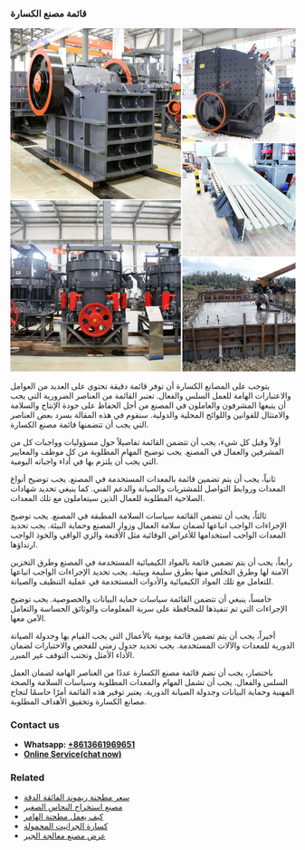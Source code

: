 <h3>قائمة مصنع الكسارة</h3><img src='1701852580.jpg' alt=''><p>يتوجب على المصانع الكسارة أن توفر قائمة دقيقة تحتوي على العديد من العوامل والاعتبارات الهامة للعمل السلس والفعال. تعتبر القائمة من العناصر الضرورية التي يجب أن يتبعها المشرفون والعاملون في المصنع من أجل الحفاظ على جودة الإنتاج والسلامة والامتثال للقوانين واللوائح المحلية والدولية. سنقوم في هذه المقالة بسرد بعض العناصر التي يجب أن تتضمنها قائمة مصنع الكسارة.</p><p>أولاً وقبل كل شيء، يجب أن تتضمن القائمة تفاصيلاً حول مسؤوليات وواجبات كل من المشرفين والعمال في المصنع. يجب توضيح المهام المطلوبة من كل موظف والمعايير التي يجب أن يلتزم بها في أداء واجباته اليومية.</p><p>ثانياً، يجب أن يتم تضمين قائمة بالمعدات المستخدمة في المصنع. يجب توضيح أنواع المعدات وروابط التواصل للمشتريات والصيانة والدعم الفني. كما ينبغي تحديد شهادات الصلاحية المطلوبة للعمال الذين سيتعاملون مع تلك المعدات.</p><p>ثالثاً، يجب أن تتضمن القائمة سياسات السلامة المطبقة في المصنع. يجب توضيح الإجراءات الواجب اتباعها لضمان سلامة العمال وزوار المصنع وحماية البيئة. يجب تحديد المعدات الواجب استخدامها للأغراض الوقائية مثل الأقنعة والزي الواقي والخوذ الواجب ارتداؤها.</p><p>رابعاً، يجب أن يتم تضمين قائمة بالمواد الكيميائية المستخدمة في المصنع وطرق التخزين الآمنة لها وطرق التخلص منها بطرق سليمة وبيئية. يجب تحديد الإجراءات الواجب اتباعها للتعامل مع تلك المواد الكيميائية والأدوات المستخدمة في عملية التنظيف والصيانة.</p><p>خامساً، ينبغي أن تتضمن القائمة سياسات حماية البيانات والخصوصية. يجب توضيح الإجراءات التي تم تنفيذها للمحافظة على سرية المعلومات والوثائق الحساسة والتعامل الآمن معها.</p><p>أخيراً، يجب أن يتم تضمين قائمة يومية بالأعمال التي يجب القيام بها وجدولة الصيانة الدورية للمعدات والآلات المستخدمة. يجب تحديد جدول زمني للفحص والاختبارات لضمان الأداء الأمثل وتجنب التوقف غير المبرر.</p><p>باختصار، يجب أن تضم قائمة مصنع الكسارة عددًا من العناصر الهامة لضمان العمل السلس والفعال. يجب أن تشمل المهام والمعدات المطلوبة وسياسات السلامة والصحة المهنية وحماية البيانات وجدولة الصيانة الدورية. يعتبر توفير هذه القائمة أمرًا حاسمًا لنجاح مصانع الكسارة وتحقيق الأهداف المطلوبة.</p><h3>Contact us</h3><ul><li><strong>Whatsapp:&nbsp;<a href="https://wa.me/8613661969651">+8613661969651</a></strong></li><li><a href="https://swt.shibang-china.com/?git&amp;zhl&amp;قائمة مصنع الكسارة"><strong>Online Service(chat now)</strong></a></li></ul><h3>Related</h3><ul><li><a href='سعر مطحنة ريموند الفائقة الدقة.md'>سعر مطحنة ريموند الفائقة الدقة</a></li><li><a href='مصنع استخراج النحاس الصغير.md'>مصنع استخراج النحاس الصغير</a></li><li><a href='كيف يعمل مطحنة الهامر.md'>كيف يعمل مطحنة الهامر</a></li><li><a href='كسارة الجرانيت المحمولة.md'>كسارة الجرانيت المحمولة</a></li><li><a href='عرض مصنع معالجة الجير.md'>عرض مصنع معالجة الجير</a></li></ul>